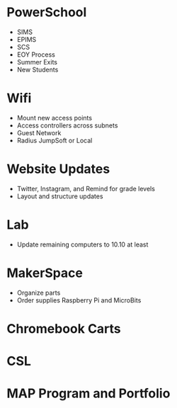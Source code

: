 # PowerSchool
* SIMS
* EPIMS
* SCS
* EOY Process
* Summer Exits
* New Students

# Wifi
* Mount new access points
* Access controllers across subnets
* Guest Network
* Radius JumpSoft or Local
 
# Website Updates
* Twitter, Instagram, and Remind for grade levels
* Layout and structure updates

# Lab
* Update remaining computers to 10.10 at least

# MakerSpace
* Organize parts
* Order supplies Raspberry Pi and MicroBits
# Chromebook Carts

# CSL

# MAP Program and Portfolio 